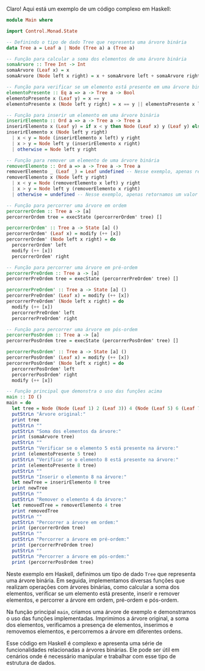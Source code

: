 Claro! Aqui está um exemplo de um código complexo em Haskell:

```haskell
module Main where

import Control.Monad.State

-- Definindo o tipo de dado Tree que representa uma árvore binária
data Tree a = Leaf a | Node (Tree a) a (Tree a)

-- Função para calcular a soma dos elementos de uma árvore binária
somaArvore :: Tree Int -> Int
somaArvore (Leaf x) = x
somaArvore (Node left x right) = x + somaArvore left + somaArvore right

-- Função para verificar se um elemento está presente em uma árvore binária
elementoPresente :: Eq a => a -> Tree a -> Bool
elementoPresente x (Leaf y) = x == y
elementoPresente x (Node left y right) = x == y || elementoPresente x left || elementoPresente x right

-- Função para inserir um elemento em uma árvore binária
inserirElemento :: Ord a => a -> Tree a -> Tree a
inserirElemento x (Leaf y) = if x < y then Node (Leaf x) y (Leaf y) else Node (Leaf y) y (Leaf x)
inserirElemento x (Node left y right)
  | x < y = Node (inserirElemento x left) y right
  | x > y = Node left y (inserirElemento x right)
  | otherwise = Node left y right

-- Função para remover um elemento de uma árvore binária
removerElemento :: Ord a => a -> Tree a -> Tree a
removerElemento _ (Leaf _) = Leaf undefined -- Nesse exemplo, apenas retornamos uma Leaf vazia para fins de simplicidade
removerElemento x (Node left y right)
  | x < y = Node (removerElemento x left) y right
  | x > y = Node left y (removerElemento x right)
  | otherwise = undefined -- Nesse exemplo, apenas retornamos um valor undefined para fins de simplicidade

-- Função para percorrer uma árvore em ordem
percorrerOrdem :: Tree a -> [a]
percorrerOrdem tree = execState (percorrerOrdem' tree) []

percorrerOrdem' :: Tree a -> State [a] ()
percorrerOrdem' (Leaf x) = modify (++ [x])
percorrerOrdem' (Node left x right) = do
  percorrerOrdem' left
  modify (++ [x])
  percorrerOrdem' right

-- Função para percorrer uma árvore em pré-ordem
percorrerPreOrdem :: Tree a -> [a]
percorrerPreOrdem tree = execState (percorrerPreOrdem' tree) []

percorrerPreOrdem' :: Tree a -> State [a] ()
percorrerPreOrdem' (Leaf x) = modify (++ [x])
percorrerPreOrdem' (Node left x right) = do
  modify (++ [x])
  percorrerPreOrdem' left
  percorrerPreOrdem' right

-- Função para percorrer uma árvore em pós-ordem
percorrerPosOrdem :: Tree a -> [a]
percorrerPosOrdem tree = execState (percorrerPosOrdem' tree) []

percorrerPosOrdem' :: Tree a -> State [a] ()
percorrerPosOrdem' (Leaf x) = modify (++ [x])
percorrerPosOrdem' (Node left x right) = do
  percorrerPosOrdem' left
  percorrerPosOrdem' right
  modify (++ [x])

-- Função principal que demonstra o uso das funções acima
main :: IO ()
main = do
  let tree = Node (Node (Leaf 1) 2 (Leaf 3)) 4 (Node (Leaf 5) 6 (Leaf 7))
  putStrLn "Árvore original:"
  print tree
  putStrLn ""
  putStrLn "Soma dos elementos da árvore:"
  print (somaArvore tree)
  putStrLn ""
  putStrLn "Verificar se o elemento 5 está presente na árvore:"
  print (elementoPresente 5 tree)
  putStrLn "Verificar se o elemento 8 está presente na árvore:"
  print (elementoPresente 8 tree)
  putStrLn ""
  putStrLn "Inserir o elemento 8 na árvore:"
  let newTree = inserirElemento 8 tree
  print newTree
  putStrLn ""
  putStrLn "Remover o elemento 4 da árvore:"
  let removedTree = removerElemento 4 tree
  print removedTree
  putStrLn ""
  putStrLn "Percorrer a árvore em ordem:"
  print (percorrerOrdem tree)
  putStrLn ""
  putStrLn "Percorrer a árvore em pré-ordem:"
  print (percorrerPreOrdem tree)
  putStrLn ""
  putStrLn "Percorrer a árvore em pós-ordem:"
  print (percorrerPosOrdem tree)
```

Neste exemplo em Haskell, definimos um tipo de dado `Tree` que representa uma árvore binária. Em seguida, implementamos diversas funções que realizam operações com árvores binárias, como calcular a soma dos elementos, verificar se um elemento está presente, inserir e remover elementos, e percorrer a árvore em ordem, pré-ordem e pós-ordem.

Na função principal `main`, criamos uma árvore de exemplo e demonstramos o uso das funções implementadas. Imprimimos a árvore original, a soma dos elementos, verificamos a presença de elementos, inserimos e removemos elementos, e percorremos a árvore em diferentes ordens.

Esse código em Haskell é complexo e apresenta uma série de funcionalidades relacionadas a árvores binárias. Ele pode ser útil em cenários onde é necessário manipular e trabalhar com esse tipo de estrutura de dados.